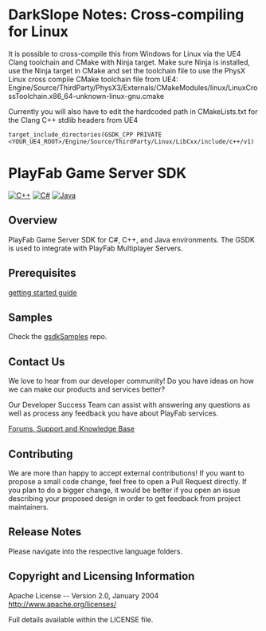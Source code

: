 # DarkSlope Notes: Cross-compiling for Linux

It is possible to cross-compile this from Windows for Linux via the UE4 Clang toolchain and CMake with Ninja target.  Make sure Ninja is installed, use the Ninja target in CMake and set the toolchain file to use the PhysX Linux cross compile CMake toolchain file from UE4: Engine/Source/ThirdParty/PhysX3/Externals/CMakeModules/linux/LinuxCrossToolchain.x86_64-unknown-linux-gnu.cmake

Currently you will also have to edit the hardcoded path in CMakeLists.txt for the Clang C++ stdlib headers from UE4 

    target_include_directories(GSDK_CPP PRIVATE <YOUR_UE4_ROOT>/Engine/Source/ThirdParty/Linux/LibCxx/include/c++/v1)


# PlayFab Game Server SDK
[![C++](https://img.shields.io/nuget/v/com.playfab.cppgsdk.v140?style=flat-square&label=C%2B%2B)](https://www.nuget.org/packages/com.playfab.cppgsdk.v140)
[![C#](https://img.shields.io/nuget/v/com.playfab.csharpgsdk?style=flat-square&label=C%23)](https://www.nuget.org/packages/com.playfab.csharpgsdk)
[![Java](https://img.shields.io/maven-central/v/com.playfab/gameserverSDK?style=flat-square&label=Java)](https://mvnrepository.com/artifact/com.playfab/gameserverSDK)

## Overview

PlayFab Game Server SDK for C#, C++, and Java environments.  The GSDK is used to integrate with PlayFab Multiplayer Servers.

## Prerequisites

[getting started guide](https://docs.microsoft.com/en-us/gaming/playfab/features/multiplayer/servers/integrating-game-servers-with-gsdk)

## Samples

Check the [gsdkSamples](https://github.com/PlayFab/gsdkSamples) repo.

## Contact Us

We love to hear from our developer community!
Do you have ideas on how we can make our products and services better?

Our Developer Success Team can assist with answering any questions as well as process any feedback you have about PlayFab services.

[Forums, Support and Knowledge Base](https://community.playfab.com/index.html)

## Contributing

We are more than happy to accept external contributions! If you want to propose a small code change, feel free to open a Pull Request directly. If you plan to do a bigger change, it would be better if you open an issue describing your proposed design in order to get feedback from project maintainers.

## Release Notes

Please navigate into the respective language folders.

## Copyright and Licensing Information

  Apache License --
  Version 2.0, January 2004
  http://www.apache.org/licenses/

  Full details available within the LICENSE file.
